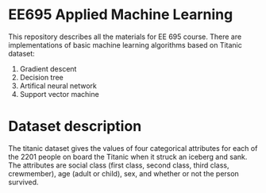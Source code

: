 # EE695 Applied Machine Learning

This repository describes all the materials for EE 695 course. There are implementations of basic machine learning algorithms based on Titanic dataset:
1. Gradient descent
2. Decision tree
3. Artifical neural network
4. Support vector machine

# Dataset description
The titanic dataset gives the values of four categorical attributes for each of the 2201 people on board the Titanic when it struck an iceberg and sank. 
The attributes are social class (first class, second class, third class, crewmember), age (adult or child), sex, and whether or not the person survived.
